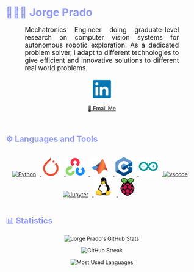 <h1 style="color: #8f99fb;"> 👨🏻‍💻 Jorge Prado </h1> 

<p align:"center" style="text-align: justify; margin: 0 50px; font-size: 17px;" >
    Mechatronics Engineer doing graduate-level research on computer vision systems for autonomous robotic exploration. As a dedicated problem solver, I adapt to different technologies to give efficient and innovative solutions to different real world problems.
<br>
<br>
<div align="center">
<a href="https://www.linkedin.com/in/jorge-a-prado/" target="_blank" rel="noreferrer">
 <img  alt="Python" height="50px" src="https://raw.githubusercontent.com/devicons/devicon/v2.15.1/icons/linkedin/linkedin-original.svg"/>
</a>

[📧 Email Me](mailto:jorge.prado@live.com.mx)
</div>
</p>    
<br>

<h2 style="color: #8f99fb">⚙️ Languages and Tools</h2>

<br>   

<div align="center">  
  <a href="https://www.python.org/" target="_blank" rel="noreferrer">
      <img  alt="Python" height="50px" style="padding-right:10px;" src="https://cdn.jsdelivr.net/gh/devicons/devicon/icons/python/python-original.svg"/>
  </a>
  <a href="https://pytorch.org/" target="_blank" rel="noreferrer">
    <img alt="PyTorch" height="50px" style="padding-right:10px;"src="https://raw.githubusercontent.com/devicons/devicon/v2.15.1/icons/pytorch/pytorch-original.svg">
  </a>
    <a href="https://opencv.org/" target="_blank" rel="noreferrer">
    <img alt="OpenCV" height="50px" style="padding-right:10px;"src="https://raw.githubusercontent.com/devicons/devicon/v2.15.1/icons/opencv/opencv-original.svg">
  </a>
    </a>
   <a href="https://mathworks.com/products/matlab.html" target="_blank" rel="noreferrer">
    <img alt="MATLAB" height="50px" style="padding-right:10px;"src="https://raw.githubusercontent.com/devicons/devicon/v2.15.1/icons/matlab/matlab-original.svg">
  </a>
  <a href="https://cplusplus.com/" target="_blank" rel="noreferrer">
      <img  alt="C++" height="50px" style="padding-right:10px;" src="https://raw.githubusercontent.com/devicons/devicon/v2.15.1/icons/cplusplus/cplusplus-original.svg"/>
  </a>

 <a href="https://www.arduino.cc/" target="_blank" rel="noreferrer">
    <img alt="Arduino" height="50px" style="padding-right:10px;"src="https://raw.githubusercontent.com/devicons/devicon/v2.15.1/icons/arduino/arduino-original.svg">
  </a>
  <a href="https://code.visualstudio.com/" target="_blank" rel="noreferrer">
      <img  alt="vscode" height="50px" style="padding-right:10px;"src="https://cdn.jsdelivr.net/gh/devicons/devicon/icons/vscode/vscode-original.svg"/>
  </a>
  <a href="http://jupyter.org/" target="_blank" rel="noreferrer">
      <img  alt="Jupyter" height="50px" style="padding-right:10px;"src="https://cdn.jsdelivr.net/gh/devicons/devicon/icons/jupyter/jupyter-original-wordmark.svg"/>
  </a>
   <a href="https://www.linux.org/" target="_blank" rel="noreferrer">
    <img alt="Linux" height="50px" style="padding-right:10px;"src="https://raw.githubusercontent.com/devicons/devicon/v2.15.1/icons/linux/linux-original.svg"> 
  <a href="https://www.raspberrypi.org/" target="_blank" rel="noreferrer">
    <img alt="Raspberry Pi" height="50px" style="padding-right:10px;"src="https://raw.githubusercontent.com/devicons/devicon/v2.15.1/icons/raspberrypi/raspberrypi-original.svg">
  </a>
</div>
<br>

<h2 style="color: #8f99fb">📊 Statistics</h2>

<div class="stats" align="center">

![Jorge Prado's GitHub Stats](https://github-readme-stats.vercel.app/api?username=jorgepradoh&hide=stars&count_private=true&show_icons=true&theme=algolia&border_radius=20)

![GitHub Streak](https://streak-stats.demolab.com?user=jorgepradoh&count_private=true&theme=algolia&border_radius=20)

![Most Used Languages](https://github-readme-stats.vercel.app/api/top-langs/?username=jorgepradoh&layout=compact&show_icons=true&theme=algolia&border_radius=20)
</div>


